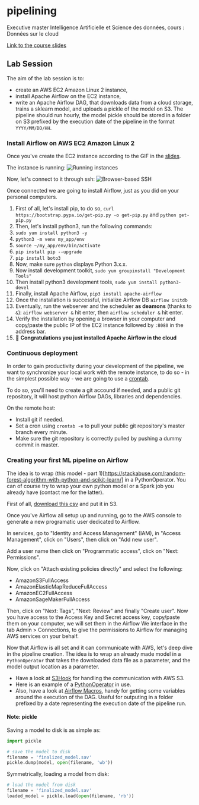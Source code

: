 # pipelining
Executive master Intelligence Artificielle et Science des données, cours : Données sur le cloud

[Link to the course slides](https://docs.google.com/presentation/d/1y02d8T-svCBt_LePXXv-q00uTskQCgrmHtUv6nTxF-Q/edit?usp=sharing)


## Lab Session 

The aim of the lab session is to:
- create an AWS EC2 Amazon Linux 2 instance,
- install Apache Airflow on the EC2 instance,
- write an Apache Airflow DAG, that downloads data from a cloud storage, trains a sklearn model, and uploads a pickle of the model on S3. The pipeline should run hourly, the model pickle should be stored in a folder on S3 prefixed by the execution date of the pipeline in the format `YYYY/MM/DD/HH`.


### Install Airflow on AWS EC2 Amazon Linux 2
Once you've create the EC2 instance according to the GIF in the [slides](https://docs.google.com/presentation/d/1y02d8T-svCBt_LePXXv-q00uTskQCgrmHtUv6nTxF-Q/edit?usp=sharing).

The instance is running:
![Running instances](https://github.com/faouzelfassi/pipelining/blob/master/doc/ec2_home.png?raw=true)

Now, let's connect to it through ssh:
![Browser-based SSH ](https://github.com/faouzelfassi/pipelining/blob/master/doc/ec2_ssh.png?raw=true)

Once connected we are going to install Airflow, just as you did on your personal computers.

1. First of all, let's install pip, to do so, `curl https://bootstrap.pypa.io/get-pip.py -o get-pip.py` and `python get-pip.py`
1. Then, let's install python3, run the following commands:
1. `sudo yum install python3 -y`
1. `python3 -m venv my_app/env`
1. `source ~/my_app/env/bin/activate`
1. `pip install pip --upgrade`
1. `pip install boto3`
1. Now, make sure `python` displays Python 3.x.x.
1. Now install development toolkit, `sudo yum groupinstall "Development Tools"`
1. Then install python3 development tools, `sudo yum install python3-devel`
1. Finally, install Apache Airflow, `pip3 install apache-airflow`
1. Once the installation is successful, initialize Airflow DB `airflow initdb`
1. Eventually, run the webserver and the scheduler **as deamons** (thanks to `&`): `airflow webserver &` hit enter, then  `airflow scheduler &` hit enter.
1. Verify the installation by opening a browser in your computer and copy/paste the public IP of the EC2 instance followed by `:8080` in the address bar.
1. 🎉 **Congratulations you just installed Apache Airflow in the cloud**

### Continuous deployment
In order to gain productivity during your development of the pipeline, we want to synchronize your local work with the remote instance, to do so - in the simplest possible way - we are going to use a [crontab](https://doc.ubuntu-fr.org/cron).

To do so, you'll need to create a git accound if needed, and a public git repository, it will host python Airflow DAGs, libraries and dependencies.

On the remote host:
- Install git if needed.
- Set a cron using `crontab -e` to pull your public git repository's master branch every minute. 
- Make sure the git repository is correctly pulled by pushing a dummy commit in master.


### Creating your first ML pipeline on Airflow

The idea is to wrap (this model - part 1)[https://stackabuse.com/random-forest-algorithm-with-python-and-scikit-learn/] in a PythonOperator. You can of course try to wrap your own python model or a Spark job you already have (contact me for the latter).

First of all, [download this csv](https://drive.google.com/file/d/1mVmGNx6cbfvRHC_DvF12ZL3wGLSHD9f_/view) and put it in S3.

Once you've Airflow all setup up and running, go to the AWS console to generate a new programatic user dedicated to Airflow.

In services, go to "Identity and Access Management" (IAM), in "Access Management", click on "Users", then click on "Add new user".

Add a user name then click on "Programmatic access", click on "Next: Permissions".

Now, click on "Attach existing policies directly" and select the following:
- AmazonS3FullAccess
- AmazonElasticMapReduceFullAccess
- AmazonEC2FullAccess
- AmazonSageMakerFullAccess

Then, click on "Next: Tags", "Next: Review" and finally "Create user". 
Now you have access to the Access Key and Secret access key, copy/paste them on your computer, we will set them in the Airflow We interface in the tab Admin > Connections, to give the permissions to Airflow for managing AWS services on your behalf.

Now that Airflow is all set and it can communicate with AWS, let's deep dive in the pipeline creation.
The idea is to wrap an already made model in a `PythonOperator` that takes the downloaded data file as a parameter, and the model output location as a parameter.

- Have a look at [S3Hook](https://airflow.apache.org/docs/stable/_modules/airflow/hooks/S3_hook.html) for handling the communication with AWS S3.
- Here is an example of a [PythonOperator](https://airflow.apache.org/docs/stable/howto/operator/python.html) in use.
- Also, have a look at [Airflow Macros](https://airflow.apache.org/docs/stable/macros-ref.html#macros), handy for getting some variables around the execution of the DAG. Useful for outputing in a folder prefixed by a date representing the execution date of the pipeline run.


#### Note: pickle
Saving a model to disk is as simple as:

```python
import pickle

# save the model to disk
filename = 'finalized_model.sav'
pickle.dump(model, open(filename, 'wb'))
```

Symmetrically, loading a model from disk:

```python
# load the model from disk
filename = 'finalized_model.sav'
loaded_model = pickle.load(open(filename, 'rb'))
```

